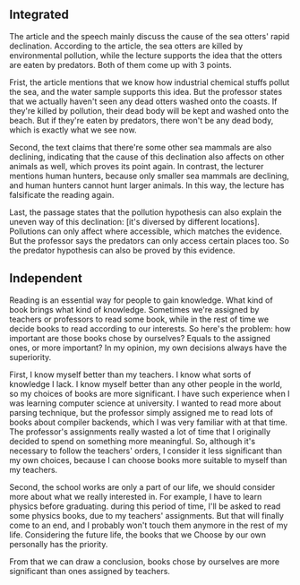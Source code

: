 ## Integrated

The article and the speech mainly discuss the cause of the sea otters' rapid declination.
According to the article, the sea otters are killed by environmental pollution, while
the lecture supports the idea that the otters are eaten by predators. Both of them come
up with 3 points.

Frist, the article mentions that we know how industrial chemical stuffs pollut the sea,
and the water sample supports this idea. But the professor states that we actually haven't
seen any dead otters washed onto the coasts. If they're killed by pollution, their dead
body will be kept and washed onto the beach. But if they're eaten by predators, there
won't be any dead body, which is exactly what we see now.

Second, the text claims that there're some other sea mammals are also declining,
indicating that the cause of this declination also affects on other animals as well, which
proves its point again. In contrast, the lecturer mentions human hunters, because only
smaller sea mammals are declining, and human hunters cannot hunt larger animals. In this
way, the lecture has falsificate the reading again.

Last, the passage states that the pollution hypothesis can also explain the uneven way of
this declination: [it's diversed by different locations]. Pollutions can only affect where
accessible, which matches the evidence. But the professor says the predators can only
access certain places too. So the predator hypothesis can also be proved by this evidence.

## Independent

<!-- Students do reading by their own personally is as important as, or more important -->
<!-- than reading assigned by teachers -->

Reading is an essential way for people to gain knowledge. What kind of book brings what
kind of knowledge. Sometimes we're assigned by teachers or professors to read some book,
while in the rest of time we decide books to read according to our interests. So here's
the problem: how important are those books chose by ourselves? Equals to the assigned
ones, or more important? In my opinion, my own decisions always have the superiority.

First, I know myself better than my teachers. I know what sorts of knowledge I lack. I
know myself better than any other people in the world, so my choices of books are more
significant. I have such experience when I was learning computer science at university.
I wanted to read more about parsing technique, but the professor simply assigned me to
read lots of books about compiler backends, which I was very familiar with at that time.
The professor's assignments really wasted a lot of time that I originally decided to
spend on something more meaningful. So, although it's necessary to follow the teachers'
orders, I consider it less significant than my own choices, because I can choose books
more suitable to myself than my teachers.

Second, the school works are only a part of our life, we should consider more about
what we really interested in. For example, I have to learn physics before graduating.
during this period of time, I'll be asked to read some physics books, due to my
teachers' assignments. But that will finally come to an end, and I probably won't touch
them anymore in the rest of my life. Considering the future life, the books that we
Choose by our own personally has the priority.

From that we can draw a conclusion, books chose by ourselves are more significant than
ones assigned by teachers.
